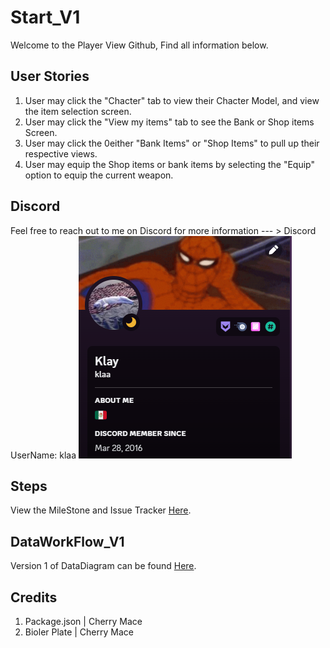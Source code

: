 # Start_V1
Welcome to the Player View Github, Find all information below. 

## User Stories
1. User may click the "Chacter" tab to view their Chacter Model, and view the item selection screen.
1. User may click the "View my items" tab to see the Bank or Shop items Screen.
2. User may click the 0either "Bank Items" or "Shop Items" to pull up their respective views.
3. User may equip the Shop items or bank items by selecting the "Equip" option to equip the current weapon.


## Discord
Feel free to reach out to me on Discord for more information --- > Discord UserName: klaa
![Discord Profile Image](/melvor-show-character/src/img/CDImg.png)

## Steps
View the MileStone and Issue Tracker [Here](https://github.com/KlayTT/modTest1/milestones).

## DataWorkFlow_V1
Version 1 of DataDiagram can be found [Here](https://dbdiagram.io/d/PlayerView_V1-658b7b4289dea6279995c4a8).

## Credits

1. Package.json  | Cherry Mace
2. Bioler Plate  | Cherry Mace
